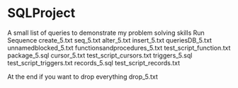 # SQLProject
A small list of queries to demonstrate my problem solving skills
Run Sequence
create_5.txt
seq_5.txt
alter_5.txt
insert_5.txt
queriesDB_5.txt
unnamedblocked_5.txt
functionsandprocedures_5.txt
test_script_function.txt
package_5.sql
cursor_5.txt
test_script_cursors.txt
triggers_5.sql
test_script_triggers.txt
records_5.sql
test_script_records.txt

At the end if you want to drop everything
drop_5.txt
